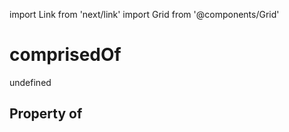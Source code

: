 import Link from 'next/link'
import Grid from '@components/Grid'

# comprisedOf

undefined

## Property of



